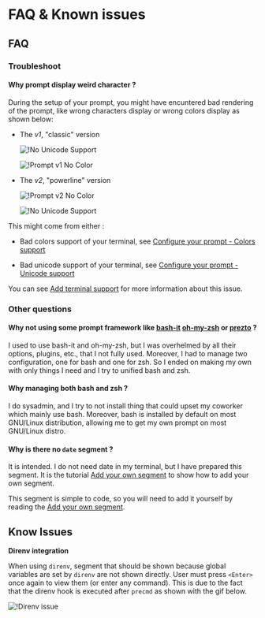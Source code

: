 # FAQ & Known issues

## FAQ

### Troubleshoot

#### Why prompt display weird character ?

During the setup of your prompt, you might have encuntered bad rendering of the
prompt, like wrong characters display or wrong colors display as shown below:

  * The _v1_, "classic" version

    ![!No Unicode Support][prompt_v1_no_unicode]

    ![!Prompt v1 No Color][prompt_v1_no_colors]

  * The _v2_, "powerline" version

    ![!Prompt v2 No Color][prompt_v2_no_colors]

    ![!No Unicode Support][prompt_v2_no_unicode]

This might come from either :

  * Bad colors support of your terminal, see
    [Configure your prompt - Colors support][configure_your_prompt_colors_support]

  * Bad unicode support of your terminal, see
    [Configure your prompt - Unicode support][configure_your_prompt_unicode_support]

You can see [Add terminal support][add_terminal_support] for more information
about this issue.

### Other questions

#### Why not using some prompt framework like [bash-it][bash-it] [oh-my-zsh][oh-my-zsh] or [prezto][prezto] ?

I used to use bash-it and oh-my-zsh, but I was overhelmed by all their options,
plugins, etc., that I not fully used. Moreover, I had to manage two
configuration, one for bash and one for zsh. So I ended on making my own with
only things I need and I try to unified bash and zsh.

#### Why managing both bash and zsh ?

I do sysadmin, and I try to not install thing that could upset my coworker
which mainly use bash. Moreover, bash is installed by default on most GNU/Linux
distribution, allowing me to get my own prompt on most GNU/Linux distro.

#### Why is there no `date` segment ?

It is intended. I do not need date in my terminal, but I have prepared this
segment. It is the tutorial [Add your own segment][add_segment] to show how to
add your own segment.

This segment is simple to code, so you will need to add it yourself by reading
the [Add your own segment][add_segment].

## Know Issues

**Direnv integration**

When using `direnv`, segment that should be shown because global variables are
set by `direnv` are not shown directly. User must press `<Enter>` once again to
view them (or enter any command). This is due to the fact that the direnv hook
is executed after `precmd` as shown with the gif below.

![!Direnv issue][direnv_issues]


[bash-it]: https://github.com/Bash-it/bash-it
[oh-my-zsh]: https://github.com/robbyrussell/oh-my-zsh
[prezto]: https://github.com/sorin-ionescu/prezto

[add_segment]: ../adding-features/add_segment.md
[add_terminal_support]: ../adding-features/add_terminal_support.md
[configure_your_prompt_colors_support]: ../configuration/configure_your_prompt.md#colors-support
[configure_your_prompt_unicode_support]: ../configuration/configure_your_prompt.md#unicode-support

[direnv_issues]: TODO

[prompt_v1_no_unicode]: TODO
[prompt_v2_no_unicode]: TODO
[prompt_v1_no_colors]: TODO
[prompt_v2_no_colors]: TODO
